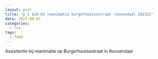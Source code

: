 ```yaml
---
layout: post
title: "p 1 bzb-01 reanimatie burgerhoutsestraat roosendaal 201331"
date: 2025-08-07
categories: 
  - rss
tags: 
  - feed
---
```


Assistentie bij reanimatie op Burgerhoutsestraat in Roosendaal
